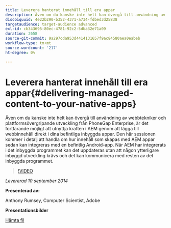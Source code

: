 ```yaml
---
title: Leverera hanterat innehåll till era appar
description: Även om du kanske inte helt kan övergå till användning av webbtekniker och plattformsövergripande utveckling från PhoneGap Enterprise, är det fortfarande möjligt att utnyttja kraften i AEM genom att lägga till webbinnehåll direkt i dina befintliga inbyggda appar. Den här sessionen kommer i detalj att handla om hur innehåll som skapas med AEM appar sedan kan integreras med en befintlig Android-app. När AEM har integrerats i det inbyggda programmet kan det uppdateras utan att någon ytterligare inbyggd utveckling krävs och det kan kommunicera med resten av det inbyggda programmet.
discoiquuid: 4e22b290-b352-4371-a734-fdbed3d25838
targetaudience: target-audience advanced
exl-id: cb343695-80ec-4781-92c2-5dba32e71a09
duration: 2658
source-git-commit: 9a297cda953d4414131657f9ac84580aea0eabeb
workflow-type: tm+mt
source-wordcount: '217'
ht-degree: 0%

---
```


# Leverera hanterat innehåll till era appar{#delivering-managed-content-to-your-native-apps}

Även om du kanske inte helt kan övergå till användning av webbtekniker och plattformsövergripande utveckling från PhoneGap Enterprise, är det fortfarande möjligt att utnyttja kraften i AEM genom att lägga till webbinnehåll direkt i dina befintliga inbyggda appar. Den här sessionen kommer i detalj att handla om hur innehåll som skapas med AEM appar sedan kan integreras med en befintlig Android-app. När AEM har integrerats i det inbyggda programmet kan det uppdateras utan att någon ytterligare inbyggd utveckling krävs och det kan kommunicera med resten av det inbyggda programmet.

>[!VIDEO](https://video.tv.adobe.com/v/19467/?quality=9)

*Levererad 10 september 2014*

**Presenterad av:**

Anthony Rumsey, Computer Scientist, Adobe

**Presentationsbilder**

[Hämta fil](assets/9-10-2014-delivering-managed-content-to-your-native-apps.pdf)
<!--
[Get back to the Overview](https://helpx.adobe.com/se/experience-manager/kt/eseminars/gems/aem-index.html)
-->
